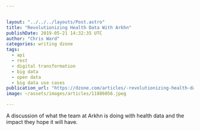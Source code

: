 ```yaml
---


layout: "../../../layouts/Post.astro"
title: "Revolutionizing Health Data With Arkhn"
publishDate: 2019-05-21 14:32:35 UTC
author: "Chris Ward"
categories: writing dzone
tags:
  - api
  - rest
  - digital transformation
  - big data
  - open data
  - big data use cases
publication_url: "https://dzone.com/articles/-revolutionizing-health-data-with-arkhn"
image: ~/assets/images/articles/11886056.jpeg

---
```

A discussion of what the team at Arkhn is doing with health data and the impact they hope it will have.

